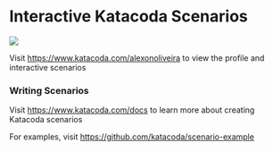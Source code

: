 # Interactive Katacoda Scenarios

[![](http://shields.katacoda.com/katacoda/alexonoliveira/count.svg)](https://www.katacoda.com/alexonoliveira "Get your profile on Katacoda.com")

Visit https://www.katacoda.com/alexonoliveira to view the profile and interactive scenarios

### Writing Scenarios
Visit https://www.katacoda.com/docs to learn more about creating Katacoda scenarios

For examples, visit https://github.com/katacoda/scenario-example
